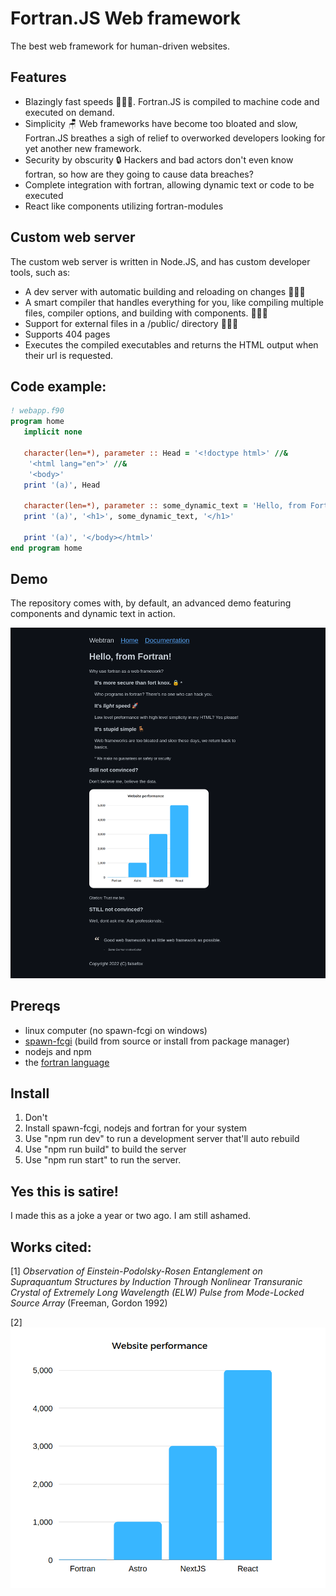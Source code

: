 # Fortran.JS Web framework
The best web framework for human-driven websites. 

## Features
- Blazingly fast speeds 🚀🚀🚀. Fortran.JS is compiled to machine code and executed on demand. 
- Simplicity 🪑 Web frameworks have become too bloated and slow, Fortran.JS breathes a sigh of relief to overworked developers looking for yet another new framework.
- Security by obscurity 🔒 Hackers and bad actors don't even know fortran, so how are they going to cause data breaches?
- Complete integration with fortran, allowing dynamic text or code to be executed
- React like components utilizing fortran-modules

## Custom web server
The custom web server is written in Node.JS, and has custom developer tools, such as:
- A dev server with automatic building and reloading on changes 🚀🚀🚀
- A smart compiler that handles everything for you, like compiling multiple files, compiler options, and building with components. 🚀🚀🚀
- Support for external files in a /public/ directory 🚀🚀🚀
- Supports 404 pages
- Executes the compiled executables and returns the HTML output when their url is requested.

## Code example:
```fortran
! webapp.f90
program home
   implicit none

   character(len=*), parameter :: Head = '<!doctype html>' //&
    '<html lang="en">' //&
    '<body>'
   print '(a)', Head

   character(len=*), parameter :: some_dynamic_text = 'Hello, from Fortran!'
   print '(a)', '<h1>', some_dynamic_text, '</h1>'

   print '(a)', '</body></html>'
end program home
```

## Demo 
The repository comes with, by default, an advanced demo featuring components and dynamic text in action.

![Alt text](image.png)

## Prereqs
- linux computer (no spawn-fcgi on windows)
- [spawn-fcgi](https://github.com/lighttpd/spawn-fcgi) (build from source or install from package manager)
- nodejs and npm
- the [fortran language](https://fortran-lang.org/learn/os_setup/install_gfortran/)

## Install
1. Don't
2. Install spawn-fcgi, nodejs and fortran for your system
3. Use "npm run dev" to run a development server that'll auto rebuild
4. Use "npm run build" to build the server
5. Use "npm run start" to run the server.

## Yes this is satire!
I made this as a joke a year or two ago. I am still ashamed.

## Works cited:
[1] *Observation of Einstein-Podolsky-Rosen Entanglement on Supraquantum Structures by Induction Through Nonlinear Transuranic Crystal of Extremely Long Wavelength (ELW) Pulse from Mode-Locked Source Array* (Freeman, Gordon 1992)

[2] ![Alt text](/public/proof.png)

